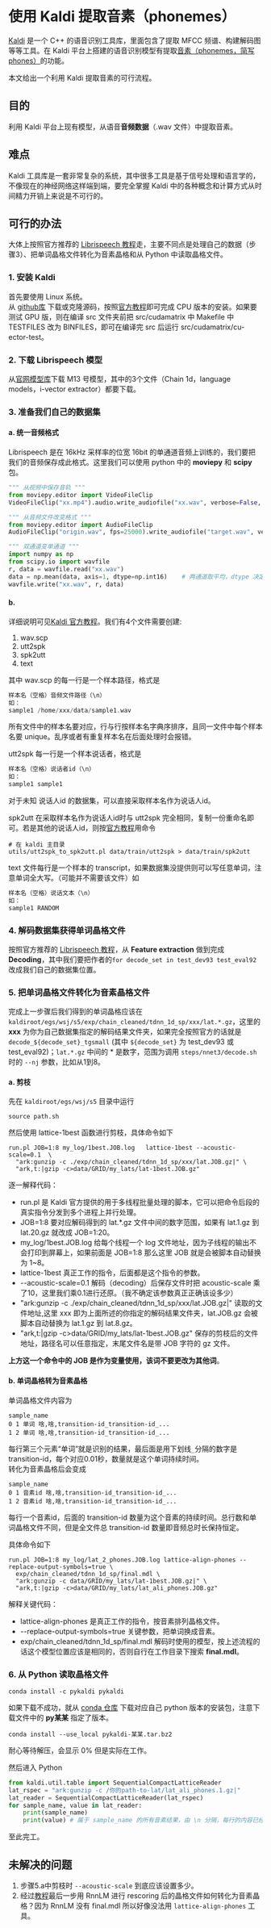 # 使用 Kaldi 提取音素（phonemes）

[Kaldi](http://kaldi-asr.org/doc/index.html) 是一个 C++ 的语音识别工具库，里面包含了提取 MFCC 频谱、构建解码图等等工具。在 Kaldi 平台上搭建的语音识别模型有提取[音素（phonemes，简写 phones）](https://en.wikipedia.org/wiki/Phoneme)的功能。

本文给出一个利用 Kaldi 提取音素的可行流程。

## 目的
利用 Kaldi 平台上现有模型，从语音**音频数据**（.wav 文件）中提取音素。

## 难点
Kaldi 工具库是一套非常复杂的系统，其中很多工具是基于信号处理和语言学的，不像现在的神经网络这样端到端，要完全掌握 Kaldi 中的各种概念和计算方式从时间精力开销上来说是不可行的。

## 可行的办法
大体上按照官方推荐的 [Librispeech 教程](desh2608.github.io/2020-05-18-using-librispeech)走，主要不同点是处理自己的数据（步骤3）、把单词晶格文件转化为音素晶格和从 Python 中读取晶格文件。

### 1. 安装 Kaldi
首先要使用 Linux 系统。  
从 [github库](http://github.com/kaldi-asr/kaldi) 下载或克隆源码，按照[官方教程](http://kaldi-asr.org/doc/install.html#install_install)即可完成 CPU 版本的安装。如果要测试 GPU 版，则在编译 src 文件夹前把 src/cudamatrix 中 Makefile 中 TESTFILES 改为 BINFILES，即可在编译完 src 后运行 src/cudamatrix/cu-ector-test。

### 2. 下载 Librispeech 模型
从[官网模型库](http://kaldi-asr.org/models.html)下载 M13 号模型，其中的3个文件（Chain 1d，language models，i-vector extractor）都要下载。

### 3. 准备我们自己的数据集
#### a. 统一音频格式
Librispeech 是在 16kHz 采样率的位宽 16bit 的单通道音频上训练的，我们要把我们的音频保存成此格式。这里我们可以使用 python 中的 **moviepy** 和 **scipy** 包。
```python
""" 从视频中保存音轨 """
from moviepy.editor import VideoFileClip
VideoFileClip("xx.mp4").audio.write_audiofile("xx.wav", verbose=False, fps=16000, nbytes=2, ) # fps 是采样率，nbytes 是位宽

""" 从音频文件改变格式 """
from moviepy.editor import AudioFileClip
AudioFileClip("origin.wav", fps=25000).write_audiofile("target.wav", verbose=False, fps=16000, nbytes=2, )

""" 双通道变单通道 """
import numpy as np
from scipy.io import wavfile
r, data = wavfile.read("xx.wav")
data = np.mean(data, axis=1, dtype=np.int16)    # 两通道取平均，dtype 决定位宽
wavfile.write("xx.wav", r, data)
```

#### b.
详细说明可见[Kaldi 官方教程](kaldi-asr.org/doc/data_prep.html)。我们有4个文件需要创建:
1. wav.scp
1. utt2spk
1. spk2utt
1. text

其中 wav.scp 的每一行是一个样本路径，格式是
```cpp
样本名（空格）音频文件路径（\n）
如：
sample1 /home/xxx/data/sample1.wav
```
所有文件中的样本名要对应，行与行按样本名字典序排序，且同一文件中每个样本名要 unique。乱序或者有重复样本名在后面处理时会报错。

utt2spk 每一行是一个样本说话者，格式是
```cpp
样本名（空格）说话者id（\n）
如：
sample1 sample1
```
对于未知 说话人id 的数据集，可以直接采取样本名作为说话人id。

spk2utt 在采取样本名作为说话人id时与 utt2spk 完全相同，复制一份重命名即可。若是其他的说话人id，则按[官方教程](kaldi-asr.org/doc/data_prep.html)用命令
```shell
# 在 kaldi 主目录
utils/utt2spk_to_spk2utt.pl data/train/utt2spk > data/train/spk2utt
```

text 文件每行是一个样本的 transcript，如果数据集没提供则可以写任意单词，注意单词全大写。（可能并不需要该文件）如
```cpp
样本名（空格）说话文本（\n）
如：
sample1 RANDOM
```

### 4. 解码数据集获得单词晶格文件
按照官方推荐的 [Librispeech 教程](desh2608.github.io/2020-05-18-using-librispeech)，从 **Feature extraction** 做到完成 **Decoding**，其中我们要把作者的`for decode_set in test_dev93 test_eval92` 改成我们自己的数据集位置。

### 5. 把单词晶格文件转化为音素晶格文件

完成上一步骤后我们得到的单词晶格应该在 `kaldiroot/egs/wsj/s5/exp/chain_cleaned/tdnn_1d_sp/xxx/lat.*.gz`，这里的 **xxx** 为你为自己数据集指定的解码结果文件夹，如果完全按照官方的话就是 `decode_${decode_set}_tgsmall` (其中 `${decode_set}` 为 test_dev93 或 test_eval92)；`lat.*.gz` 中间的 * 是数字，范围为调用 `steps/nnet3/decode.sh` 时的 `--nj` 参数，比如从1到8。

#### a. 剪枝
先在 `kaldiroot/egs/wsj/s5` 目录中运行
```shell
source path.sh
```
然后使用 lattice-1best 函数进行剪枝，具体命令如下
```shell
run.pl JOB=1:8 my_log/1best.JOB.log   lattice-1best --acoustic-scale=0.1  \    
  "ark:gunzip -c ./exp/chain_cleaned/tdnn_1d_sp/xxx/lat.JOB.gz|" \
  "ark,t:|gzip -c>data/GRID/my_lats/lat-1best.JOB.gz"
```
逐一解释代码：
* run.pl 是 Kaldi 官方提供的用于多线程批量处理的脚本，它可以把命令后段的真实指令分发到多个进程上并行处理。
* JOB=1:8 要对应解码得到的 lat.*.gz 文件中间的数字范围，如果有 lat.1.gz 到 lat.20.gz 就改成 JOB=1:20。
* my_log/1best.JOB.log 给每个线程一个 log 文件地址，因为子线程的输出不会打印到屏幕上，如果前面是 JOB=1:8 那么这里 JOB 就是会被脚本自动替换为 1~8。
* lattice-1best 真正工作的指令，后面都是这个指令的参数。
* --acoustic-scale=0.1 解码（decoding）后保存文件时把 acoustic-scale 乘了10，这里我们乘0.1进行还原。（我不确定该参数真正正确该设多少）
* "ark:gunzip -c ./exp/chain_cleaned/tdnn_1d_sp/xxx/lat.JOB.gz|" 读取的文件地址,这里 xxx 即为上面所述的你指定的解码结果文件夹，lat.JOB.gz 会被脚本自动替换为 lat.1.gz 到 lat.8.gz。
* "ark,t:|gzip -c>data/GRID/my_lats/lat-1best.JOB.gz" 保存的剪枝后的文件地址，路径名可以任意指定，末尾文件名是带 JOB 字符的 gz 文件。

**上方这一个命令中的 JOB 是作为变量使用，该词不要更改为其他词**。

#### b. 单词晶格转为音素晶格
单词晶格文件内容为
```text
sample_name
0 1 单词 啥,啥,transition-id_transition-id_...
1 2 单词 啥,啥,transition-id_transition-id_...
```
每行第三个元素“单词”就是识别的结果，最后面是用下划线`_`分隔的数字是 transition-id，每个对应0.01秒，数量就是这个单词持续时间。  
转化为音素晶格后会变成
```text
sample_name
0 1 音素id 啥,啥,transition-id_transition-id_...
1 2 音素id 啥,啥,transition-id_transition-id_...
```
每行一个音素id，后面的 transition-id 数量为这个音素的持续时间。总行数和单词晶格文件不同，但是全文件总 transition-id 数量即音频总时长保持恒定。

具体命令如下
```shell
run.pl JOB=1:8 my_log/lat_2_phones.JOB.log lattice-align-phones --replace-output-symbols=true \
  exp/chain_cleaned/tdnn_1d_sp/final.mdl \
  "ark:gunzip -c data/GRID/my_lats/lat-1best.JOB.gz|" \
  "ark,t:|gzip -c>data/GRID/my_lats/lat_ali_phones.JOB.gz"
```
解释关键代码：
* lattice-align-phones 是真正工作的指令，按音素排列晶格文件。
* --replace-output-symbols=true 关键参数，把单词换成音素。
* exp/chain_cleaned/tdnn_1d_sp/final.mdl 解码时使用的模型，按上述流程的话这个模型位置应该是相同的，否则自行在工作目录下搜索 **final.mdl**。

### 6. 从 Python 读取晶格文件
```shell
conda install -c pykaldi pykaldi
```
如果下载不成功，就从 [conda 仓库](https://anaconda.org/Pykaldi/pykaldi/files?) 下载对应自己 python 版本的安装包，注意下载文件中的 **py某某** 指定了版本。
```shell
conda install --use_local pykaldi-某某.tar.bz2
```
耐心等待解压，会显示 0% 但是实际在工作。

然后进入 Python
```python
from kaldi.util.table import SequentialCompactLatticeReader
lat_rspec = "ark:gunzip -c /你的path-to-lat/lat_ali_phones.1.gz|"
lat_reader = SequentialCompactLatticeReader(lat_rspec)
for sample_name, value in lat_reader:
    print(sample_name)
    print(value) # 属于 sample_name 的所有音素结果，由 \n 分隔，每行的内容已经在上述步骤5.b中介绍
```
至此完工。

## 未解决的问题 
1. 步骤5.a中剪枝时 `--acoustic-scale` 到底应该设置多少。
2. 经过[教程](desh2608.github.io/2020-05-18-using-librispeech/)最后一步用 RnnLM 进行 rescoring 后的晶格文件如何转化为音素晶格？因为 RnnLM 没有 final.mdl 所以好像没法用 `lattice-align-phones` 工具。

